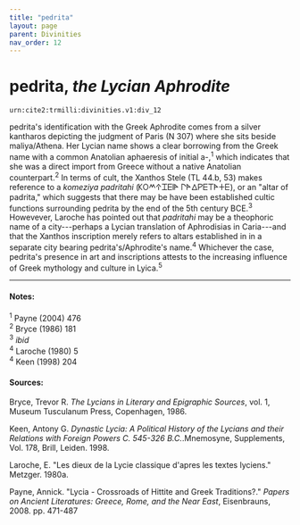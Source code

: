 ```yaml
---
title: "pedrita"
layout: page
parent: Divinities
nav_order: 12
---
```




# pedrita, *the Lycian Aphrodite*

`urn:cite2:trmilli:divinities.v1:div_12`

pedrita's identification with the Greek Aphrodite comes from a silver kantharos depicting the judgment of Paris (N 307) where she sits beside maliya/Athena. Her Lycian name shows a clear borrowing from the Greek name with a common Anatolian aphaeresis of initial a-,<sup>1</sup> which indicates that she was a direct import from Greece without a native Anatolian counterpart.<sup>2</sup> In terms of cult, the Xanthos Stele (TL 44.b, 53) makes reference to a *komeziya padritahi* (𐊋𐊒𐊎𐊁𐊈𐊆𐊊𐊀 𐊓𐊀𐊅𐊕𐊆𐊗𐊀𐊛𐊆), or an "altar of padrita," which suggests that there may be have been established cultic functions surrounding pedrita by the end of the 5th century BCE.<sup>3</sup> Howevever, Laroche has pointed out that *padritahi* may be a theophoric name of a city---perhaps a Lycian translation of Aphrodisias in Caria---and that the Xanthos inscription merely refers to altars established in in a separate city bearing pedrita's/Aphrodite's name.<sup>4</sup> Whichever the case, pedrita's presence in art and inscriptions attests to the increasing influence of Greek mythology and culture in Lyica.<sup>5</sup>

--------------------

#### Notes:

<sup>1</sup> Payne (2004) 476<br/>
<sup>2</sup> Bryce (1986) 181<br/>
<sup>3</sup> *ibid*<br/>
<sup>4</sup> Laroche (1980) 5<br/>
<sup>4</sup> Keen (1998) 204


#### Sources: 
Bryce, Trevor R. *The Lycians in Literary and Epigraphic Sources*, vol. 1, Museum Tusculanum Press, Copenhagen, 1986.

Keen, Antony G. *Dynastic Lycia: A Political History of the Lycians and their Relations with Foreign Powers C. 545-326 B.C.*.Mnemosyne, Supplements, Vol. 178, Brill, Leiden. 1998.

Laroche, E. "Les dieux de la Lycie classique d'apres les textes lyciens." Metzger. 1980a.

Payne, Annick. "Lycia - Crossroads of Hittite and Greek Traditions?." *Papers on Ancient Literatures: Greece, Rome, and the Near East*, Eisenbrauns, 2008. pp. 471-487
